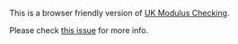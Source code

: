 This is a browser friendly version of [UK Modulus Checking](https://www.npmjs.com/package/uk-modulus-checking).

Please check [this issue](https://github.com/uphold/uk-modulus-checking/issues/11) for more info.